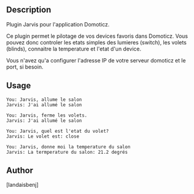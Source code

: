<!---
IMPORTANT
=========
This README.md is displayed in the WebStore as well as within Jarvis app
Please do not change the structure of this file
Fill-in Description, Usage & Author sections
Make sure to rename the [en] folder into the language code your plugin is written in (ex: fr, es, de, it...)
For multi-language plugin:
- clone the language directory and translate commands/functions.sh
- optionally write the Description / Usage sections in several languages
-->
## Description
Plugin Jarvis pour l'application Domoticz.

Ce plugin permet le pilotage de vos devices favoris dans Domoticz. Vous pouvez donc controler les etats simples des lumieres (switch), les volets (blinds), connaitre la temperature et l'etat d'un device.

Vous n'avez qu'a configurer l'adresse IP de votre serveur domoticz et le port, si besoin.


## Usage
```
You: Jarvis, allume le salon
Jarvis: J'ai allumé le salon
```
```
You: Jarvis, ferme les volets.
Jarvis: J'ai allumé le salon
```
```
You: Jarvis, quel est l'etat du volet?
Jarvis: Le volet est: close
```
```
You: Jarvis, donne moi la temperature du salon
Jarvis: La termperature du salon: 21.2 degrés
```

## Author
[landaisbenj]
